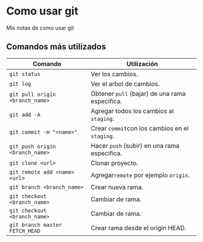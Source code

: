 # Como usar git
Mis notas de como usar git

## Comandos más utilizados

|Comando|Utilización|
|-------|-----------|
|`git status`|Ver los cambios.|
|`git log`|Ver el arbol de cambios.|
|`git pull origin <branch_name>`|Obtener `pull` (bajar) de una rama especifica.|
|`git add -A`|Agregar todos los cambios al `staging`.|
|`git commit -m "<name>"`|Crear `commit`con los cambios en el `staging`.|
|`git push origin <branch_name>`|Hacer `push` (subir) en una rama especifica.|
|`git clone <url>`|Clonar proyecto.|
|`git remote add <name> <url>`|Agregar`remote` por ejemplo `origin`.|
|`git branch <branch_name>`|Crear nueva rama.|
|`git checkout <branch_name>`|Cambiar de rama.|
|`git checkout <branch_name>`|Cambiar de rama.|
|`git branch master FETCH_HEAD`|Crear rama desde el origin HEAD.|

